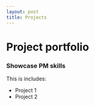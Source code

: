 ```yaml
---
layout: post
title: Projects
---
```


# Project portfolio

### Showcase PM skills

This is includes:

* Project 1
* Project 2


